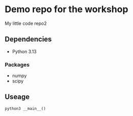 # Demo repo for the workshop

My little code repo2

## Dependencies

- Python 3.13

### Packages

- numpy
- scipy

## Useage

```py
python3 __main__()
```
